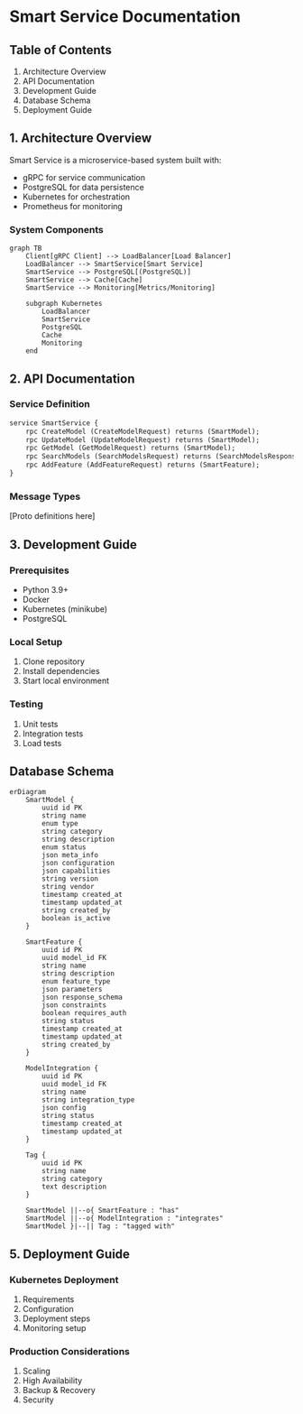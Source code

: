 # Smart Service Documentation

## Table of Contents
1. Architecture Overview
2. API Documentation
3. Development Guide
4. Database Schema
5. Deployment Guide

## 1. Architecture Overview
Smart Service is a microservice-based system built with:
- gRPC for service communication
- PostgreSQL for data persistence
- Kubernetes for orchestration
- Prometheus for monitoring

### System Components
```mermaid
graph TB
    Client[gRPC Client] --> LoadBalancer[Load Balancer]
    LoadBalancer --> SmartService[Smart Service]
    SmartService --> PostgreSQL[(PostgreSQL)]
    SmartService --> Cache[Cache]
    SmartService --> Monitoring[Metrics/Monitoring]
    
    subgraph Kubernetes
        LoadBalancer
        SmartService
        PostgreSQL
        Cache
        Monitoring
    end
```

## 2. API Documentation
### Service Definition
```protobuf
service SmartService {
    rpc CreateModel (CreateModelRequest) returns (SmartModel);
    rpc UpdateModel (UpdateModelRequest) returns (SmartModel);
    rpc GetModel (GetModelRequest) returns (SmartModel);
    rpc SearchModels (SearchModelsRequest) returns (SearchModelsResponse);
    rpc AddFeature (AddFeatureRequest) returns (SmartFeature);
}
```

### Message Types
[Proto definitions here]

## 3. Development Guide
### Prerequisites
- Python 3.9+
- Docker
- Kubernetes (minikube)
- PostgreSQL

### Local Setup
1. Clone repository
2. Install dependencies
3. Start local environment

### Testing
1. Unit tests
2. Integration tests
3. Load tests

## Database Schema
```mermaid
erDiagram
    SmartModel {
        uuid id PK
        string name
        enum type
        string category
        string description
        enum status
        json meta_info
        json configuration
        json capabilities
        string version
        string vendor
        timestamp created_at
        timestamp updated_at
        string created_by
        boolean is_active
    }

    SmartFeature {
        uuid id PK
        uuid model_id FK
        string name
        string description
        enum feature_type
        json parameters
        json response_schema
        json constraints
        boolean requires_auth
        string status
        timestamp created_at
        timestamp updated_at
        string created_by
    }

    ModelIntegration {
        uuid id PK
        uuid model_id FK
        string name
        string integration_type
        json config
        string status
        timestamp created_at
        timestamp updated_at
    }

    Tag {
        uuid id PK
        string name
        string category
        text description
    }

    SmartModel ||--o{ SmartFeature : "has"
    SmartModel ||--o{ ModelIntegration : "integrates"
    SmartModel }|--|| Tag : "tagged with"
```

## 5. Deployment Guide
### Kubernetes Deployment
1. Requirements
2. Configuration
3. Deployment steps
4. Monitoring setup

### Production Considerations
1. Scaling
2. High Availability
3. Backup & Recovery
4. Security
